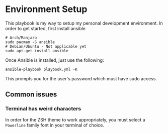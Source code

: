 # Environment Setup

This playbook is my way to setup my personal development environment. In order to get started, first install ansible

```shell
# Arch/Manjaro
sudo pacman -S ansible
# Debian/Ubuntu - Not applicable yet
sudo apt-get install ansible
```

Once Ansible is installed, just use the following:

```shell
ansible-playbook playbook.yml -K
```

This prompts you for the user's password which must have sudo access.

## Common issues

### Terminal has weird characters

In order for the ZSH theme to work appropriately, you must select a `Powerline` family font in your terminal of choice.